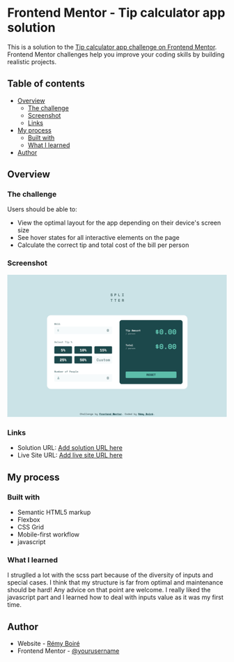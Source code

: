 # Frontend Mentor - Tip calculator app solution

This is a solution to the [Tip calculator app challenge on Frontend Mentor](https://www.frontendmentor.io/challenges/tip-calculator-app-ugJNGbJUX). Frontend Mentor challenges help you improve your coding skills by building realistic projects.

## Table of contents

- [Overview](#overview)
  - [The challenge](#the-challenge)
  - [Screenshot](#screenshot)
  - [Links](#links)
- [My process](#my-process)
  - [Built with](#built-with)
  - [What I learned](#what-i-learned)
- [Author](#author)

## Overview

### The challenge

Users should be able to:

- View the optimal layout for the app depending on their device's screen size
- See hover states for all interactive elements on the page
- Calculate the correct tip and total cost of the bill per person

### Screenshot

![](./screenshot.jpg)

### Links

- Solution URL: [Add solution URL here](https://github.com/remyboire/tip-calculator-app)
- Live Site URL: [Add live site URL here](https://remyboire.github.io/tip-calculator-app/public)

## My process

### Built with

- Semantic HTML5 markup
- Flexbox
- CSS Grid
- Mobile-first workflow
- javascript

### What I learned

I struglled a lot with the scss part because of the diversity of inputs and special cases. I think that my structure is far from optimal and maintenance should be hard!
Any advice on that point are welcome. I really liked the javascript part and I learned how to deal with inputs value as it was my first time.

## Author

- Website - [Rémy Boiré](https://www.remyboirefr)
- Frontend Mentor - [@yourusername](https://www.frontendmentor.io/profile/remyboire)

